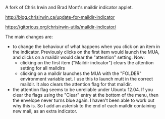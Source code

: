 A fork of Chris Irwin and Brad Mont's maildir indicator applet.

http://blog.chrisirwin.ca/update-for-maildir-indicator

https://gitorious.org/chrisirwin-utils/maildir-indicator/

The main changes are:

- to change the behaviour of what happens when you click on an item in
  the indicator. Previously clicks on the first item would launch the
  MUA, and clicks on a maildir would clear the "attention" setting.
  Now:
  - clicking on the first item ("Maildir indicator") clears the
    attention setting for all maildirs
  - clicking on a maildir launches the MUA with the "FOLDER"
    environment variable set. I use this to launch mutt in the
    correct maildir.  It also clears the attention flag for that
    maildir.
- the attention flag seems to be unreliable under Ubuntu 12.04. If you
  clear the flags using the "Clear" entry at the bottom of the menu,
  then the envelope never turns blue again. I haven't been able to
  work out why this is. So I add an asterisk to the end of each
  maildir containing new mail, as an extra indicator.
